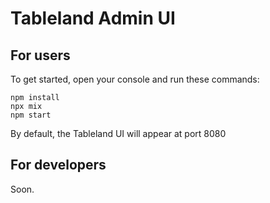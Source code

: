 # Tableland Admin UI

## For users

To get started, open your console and run these commands:

```console
npm install
npx mix
npm start
```

By default, the Tableland UI will appear at port 8080

## For developers

Soon.
